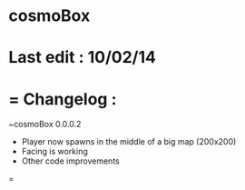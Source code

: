cosmoBox
=
Last edit :
10/02/14
=
=
Changelog :
=
~cosmoBox 0.0.0.2
- Player now spawns in the middle of a big map (200x200)
- Facing is working
- Other code improvements

=

